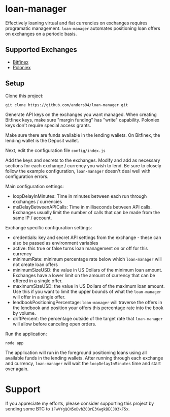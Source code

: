 # loan-manager
Effectively loaning virtual and fiat currencies on exchanges requires programatic management. `loan-manager`
automates positioning loan offers on exchanges on a periodic basis.

## Supported Exchanges
* [Bitfinex](https://www.bitfinex.com/)
* [Poloniex](https://www.poloniex.com/)

## Setup
Clone this project:

```git clone https://github.com/anders94/loan-manager.git```

Generate API keys on the exchanges you want managed. When creating Bitfinex keys, make sure "margin funding" 
has "write" capability. Poloniex keys don't require special access grants.

Make sure there are funds available in the lending wallets. On Bitfinex, the lending wallet is the Deposit 
wallet.

Next, edit the configuration file `config/index.js`

Add the keys and secrets to the exchanges. Modify and add as necessary sections for each exchange / currency 
you wish to lend. Be sure to closely follow the example configuration, `loan-manager` doesn't deal well with 
configuration errors.

Main configuration settings:
* loopDelayInMinutes: Time in minutes between each run through exchanges / currencies
* msDelayBetweenAPICalls: Time in milliseconds between API calls. Exchanges usually limit the number of calls 
  that can be made from the same IP / account.

Exchange specific configuration settings:
* credentials: key and secret API settings from the exchange - these can also be passed as environment variables
* active: this true or false turns loan management on or off for this currency
* minimumRate: minimum percentage rate below which `loan-manager` will not create loan offers
* minimumSizeUSD: the value in US Dollars of the minimum loan amount. Exchanges have a lower limit on the amount
  of currency that can be offered in a single offer.
* maximumSizeUSD: the value in US Dollars of the maximum loan amount. Use this if you want to limit the upper 
  bounds of what the `loan-manager` will offer in a single offer.
* lendbookPositioningPercentage: `loan-manager` will traverse the offers in the lendbook and position your offers
  this percentage rate into the book by volume.
* driftPercent: the percentage outside of the target rate that `loan-manager` will allow before canceling open
  orders.

Run the application:

```node app```

The application will run in the foreground positioning loans using all available funds in the lending wallets.
After running through each exchange and currency, `loan-manager` will wait the `loopDelayInMinutes` time and
start over again.

# Support
If you appreciate my efforts, please consider supporting this project by sending some BTC to 
`1FwVYgQCN5oDvbZCQrE3KwgkBECJ93kF5x`.
